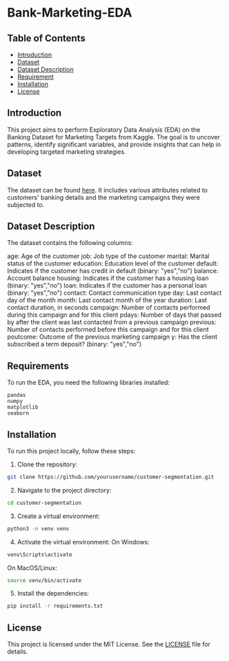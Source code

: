 # Bank-Marketing-EDA

## Table of Contents
- [Introduction](#introduction)
- [Dataset](#dataset)
- [Dataset Description](#dataset-description)
- [Requirement](#requirement)
- [Installation](#installation)
- [License](#license)

## Introduction
This project aims to perform Exploratory Data Analysis (EDA) on the Banking Dataset for Marketing Targets from Kaggle. The goal is to uncover patterns, identify significant variables, and provide insights that can help in developing targeted marketing strategies.

## Dataset
The dataset can be found [here](https://www.kaggle.com/datasets/prakharrathi25/banking-dataset-marketing-targets). It includes various attributes related to customers' banking details and the marketing campaigns they were subjected to.

## Dataset Description
The dataset contains the following columns:

age: Age of the customer
job: Job type of the customer
marital: Marital status of the customer
education: Education level of the customer
default: Indicates if the customer has credit in default (binary: "yes","no")
balance: Account balance
housing: Indicates if the customer has a housing loan (binary: "yes","no")
loan: Indicates if the customer has a personal loan (binary: "yes","no")
contact: Contact communication type
day: Last contact day of the month
month: Last contact month of the year
duration: Last contact duration, in seconds
campaign: Number of contacts performed during this campaign and for this client
pdays: Number of days that passed by after the client was last contacted from a previous campaign
previous: Number of contacts performed before this campaign and for this client
poutcome: Outcome of the previous marketing campaign
y: Has the client subscribed a term deposit? (binary: "yes","no")

## Requirements
To run the EDA, you need the following libraries installed:
```
pandas
numpy
matplotlib
seaborn
```

## Installation
To run this project locally, follow these steps:
1. Clone the repository:
```bash
git clone https://github.com/yourusername/customer-segmentation.git
```
2. Navigate to the project directory:
```bash
cd customer-segmentation
```
3. Create a virtual environment:
```bash
python3 -m venv venv
```
4. Activate the virtual environment:
On Windows:
``` bash
venv\Scripts\activate
```
On MacOS/Linux:
```bash
source venv/bin/activate
```
5. Install the dependencies:
``` bash
pip install -r requirements.txt
```

## License
This project is licensed under the MIT License. See the [LICENSE](LICENSE.md) file for details.
